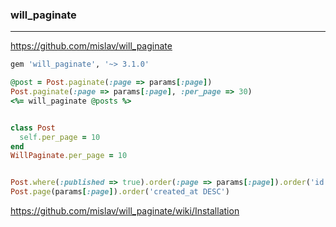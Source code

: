 ### will_paginate
---
https://github.com/mislav/will_paginate

```sh
gem 'will_paginate', '~> 3.1.0'
```

```ruby
@post = Post.paginate(:page => params[:page])
Post.paginate(:page => params[:page], :per_page => 30)
<%= will_paginate @posts %>


class Post
  self.per_page = 10
end
WillPaginate.per_page = 10


Post.where(:published => true).order(:page => params[:page]).order('id DESC')
Post.page(params[:page]).order('created_at DESC')

```

https://github.com/mislav/will_paginate/wiki/Installation

